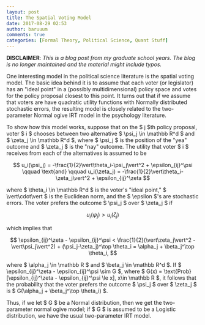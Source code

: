 ```yaml
---
layout: post
title: The Spatial Voting Model
date: 2017-08-29 02:53
author: baruuum
comments: true
categories: [Formal Theory, Political Science, Quant Stuff]
---
```


**DISCLAIMER**: _This is a blog post from my graduate school years. The blog is no longer maintained and the material might include typos._

One interesting model in the political science literature is the spatial voting model. The basic idea behind it is to assume that each voter (or legislator) has an "ideal point" in a (possibly multidimensional) policy space and votes for the policy proposal closest to this point. It turns out that if we assume that voters are have quadratic utility functions with Normally distributed stochastic errors, the resulting model is closely related to the two-parameter Normal ogive IRT model in the psychology literature.

To show how this model works, suppose that on the $ j $th policy proposal, voter $ i $ chooses between two alternative $ \psi_j \in \mathbb R^d $ and $ \zeta_j \in \mathbb R^d $, where $ \psi_j $ is the position of the "yea" outcome and $ \zeta_j $ is the "nay" outcome. The utility that voter $ i $ receives from each of the alternatives is assumed to be

$$ 
u_i(\psi_j) = -\frac{1}{2}\vert\theta_i-\psi_j\vert^2 + \epsilon_{ij}^\psi  \qquad \text{and} \qquad u_i(\zeta_j) = -\frac{1}{2}\vert\theta_i-\zeta_j\vert^2 + \epsilon_{ij}^\zeta 
$$

where $ \theta_i \in \mathbb R^d $ is the voter's "ideal point," $ \vert\cdot\vert $ is the Euclidean norm, and the $ \epsilon $'s are stochastic errors. The voter prefers the outcome $ \psi_j $ over $ \zeta_j $ if

$$ u_i(\psi_j) > u_i(\zeta_j) $$

which implies that

$$ 
\epsilon_{ij}^\zeta - \epsilon_{ij}^\psi < \frac{1}{2}(\vert\zeta_j\vert^2 - \vert\psi_j\vert^2) + (\psi_j-\zeta_j)^\top \theta_i = \alpha_j + \beta_j^\top \theta_i,
$$

where $ \alpha_j \in \mathbb R $ and $ \beta_j \in \mathbb R^d $. If $ \epsilon_{ij}^\zeta - \epsilon_{ij}^\psi \sim G $, where $ G(x) = \text{Prob}[\epsilon_{ij}^\zeta - \epsilon_{ij}^\psi \le x], x\in \mathbb R $, it follows that the probability that the voter prefers the outcome $ \psi_j $ over $ \zeta_j $ is $ G(\alpha_j + \beta_j^\top \theta_i) $.

Thus, if we let $ G $ be a Normal distribution, then we get the two-parameter normal ogive model; if $ G $ is assumed to be a Logistic distribution, we have the usual two-parameter IRT model. 
